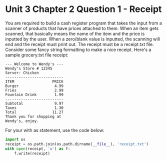 # Unit 3 Chapter 2 Question 1 - Receipt

You are required to build a cash register program that takes the input from a scanner of products that have prices attached to them. When an item gets scanned, that basically means the name of the item and the price is inputted by the user. When a zero/blank value is inputted, the scanning will end and the receipt must print out. The receipt must be a receipt.txt file. Consider some fancy string formatting to make a nice receipt. Here's a sample grocery.txt file receipt:

```
--- Welcome to Wendy's ---
Wendy's Store # 12345
Server: Chicken
--------------------------
ITEM                 PRICE
Burger                4.99
Fries                 2.99
Fountain Drink        1.99
--------------------------
Subtotal              9.97
Taxes                 1.30
Total                11.27
Thank you for shopping at
Wendy's, enjoy.
```

For your with as statement, use the code below:
```python
import os
receipt = os.path.join(os.path.dirname(__file__), 'receipt.txt')
with open(receipt, 'w') as f:
    f.write(receipt)
```